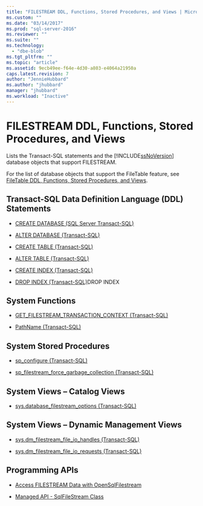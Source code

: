 ```yaml
---
title: "FILESTREAM DDL, Functions, Stored Procedures, and Views | Microsoft Docs"
ms.custom: ""
ms.date: "03/14/2017"
ms.prod: "sql-server-2016"
ms.reviewer: ""
ms.suite: ""
ms.technology: 
  - "dbe-blob"
ms.tgt_pltfrm: ""
ms.topic: "article"
ms.assetid: 9ecb49ee-f64e-4d30-a803-e4064a21950a
caps.latest.revision: 7
author: "JennieHubbard"
ms.author: "jhubbard"
manager: "jhubbard"
ms.workload: "Inactive"
---
```

# FILESTREAM DDL, Functions, Stored Procedures, and Views
  Lists the Transact-SQL statements and the [!INCLUDE[ssNoVersion](../../includes/ssnoversion-md.md)] database objects that support FILESTREAM.  
  
 For the list of database objects that support the FileTable feature, see [FileTable DDL, Functions, Stored Procedures, and Views](../../relational-databases/blob/filetable-ddl-functions-stored-procedures-and-views.md).  
  
##  <a name="ddl"></a> Transact-SQL Data Definition Language (DDL) Statements  
  
-   [CREATE DATABASE &#40;SQL Server Transact-SQL&#41;](../../t-sql/statements/create-database-sql-server-transact-sql.md)  
  
-   [ALTER DATABASE &#40;Transact-SQL&#41;](../../t-sql/statements/alter-database-transact-sql.md)  
  
-   [CREATE TABLE &#40;Transact-SQL&#41;](../../t-sql/statements/create-table-transact-sql.md)  
  
-   [ALTER TABLE &#40;Transact-SQL&#41;](../../t-sql/statements/alter-table-transact-sql.md)  
  
-   [CREATE INDEX &#40;Transact-SQL&#41;](../../t-sql/statements/create-index-transact-sql.md)  
  
-   [DROP INDEX &#40;Transact-SQL&#41;](../../t-sql/statements/drop-index-transact-sql.md)DROP INDEX  
  
##  <a name="func"></a> System Functions  
  
-   [GET_FILESTREAM_TRANSACTION_CONTEXT &#40;Transact-SQL&#41;](../../t-sql/functions/get-filestream-transaction-context-transact-sql.md)  
  
-   [PathName &#40;Transact-SQL&#41;](../../relational-databases/system-functions/pathname-transact-sql.md)  
  
##  <a name="proc"></a> System Stored Procedures  
  
-   [sp_configure &#40;Transact-SQL&#41;](../../relational-databases/system-stored-procedures/sp-configure-transact-sql.md)  
  
-   [sp_filestream_force_garbage_collection &#40;Transact-SQL&#41;](../../relational-databases/system-stored-procedures/filestream-and-filetable-sp-filestream-force-garbage-collection.md)  
  
##  <a name="cat"></a> System Views – Catalog Views  
  
-   [sys.database_filestream_options &#40;Transact-SQL&#41;](../../relational-databases/system-catalog-views/sys-database-filestream-options-transact-sql.md)  
  
##  <a name="dmv"></a> System Views – Dynamic Management Views  
  
-   [sys.dm_filestream_file_io_handles &#40;Transact-SQL&#41;](../../relational-databases/system-dynamic-management-views/sys-dm-filestream-file-io-handles-transact-sql.md)  
  
-   [sys.dm_filestream_file_io_requests &#40;Transact-SQL&#41;](../../relational-databases/system-dynamic-management-views/sys-dm-filestream-file-io-requests-transact-sql.md)  
  
##  <a name="api"></a> Programming APIs  
  
-   [Access FILESTREAM Data with OpenSqlFilestream](../../relational-databases/blob/access-filestream-data-with-opensqlfilestream.md)  
  
-   [Managed API - SqlFileStream Class](http://go.microsoft.com/fwlink/?LinkId=220875)  
  
  
